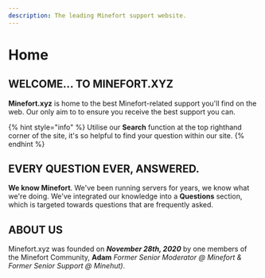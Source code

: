 ```yaml
---
description: The leading Minefort support website.
---
```


# Home



## WELCOME... TO MINEFORT.XYZ

**Minefort.xyz** is home to the best Minefort-related support you'll find on the web. Our only aim to to ensure you receive the best support you can.

{% hint style="info" %}
Utilise our **Search** function at the top righthand corner of the site, it's so helpful to find your question within our site.
{% endhint %}

## EVERY QUESTION EVER, ANSWERED.

**We know Minefort**. We've been running servers for years, we know what we're doing. We've integrated our knowledge into a **Questions** section, which is targeted towards questions that are frequently asked.

## ABOUT US

Minefort.xyz was founded on _**November 28th, 2020**_ by one members of the Minefort Community, **Adam** _Former Senior Moderator @ Minefort & Former Senior Support @ Minehut\)_.

